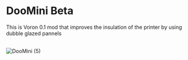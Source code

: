 <p align="center">


# DooMini  Beta


This is Voron 0.1 mod that improves the insulation of the printer by using dubble glazed pannels
<br/><br/>

![DooMini (5)](https://user-images.githubusercontent.com/96996921/154187278-408c3c5a-c36f-4fac-b675-3119d600fdbd.jpg)

  
     
</p>
